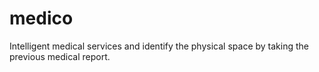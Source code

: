 # medico
Intelligent medical services and identify the physical space by taking the previous medical report.